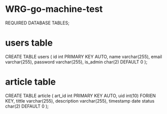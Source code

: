 # WRG-go-machine-test


REQUIRED DATABASE TABLES;
# users table 
CREATE TABLE users
(
id int PRIMARY KEY AUTO,
name varchar(255),
email varchar(255),
password varchar(255),
is_admin char(2) DEFAULT 0
);
# article table
CREATE TABLE article
(
art_id int PRIMARY KEY AUTO,
uid int(10) FORIEN KEY,
tittle varchar(255),
description varchar(255),
timestamp date
status char(2) DEFAULT 0
);

        